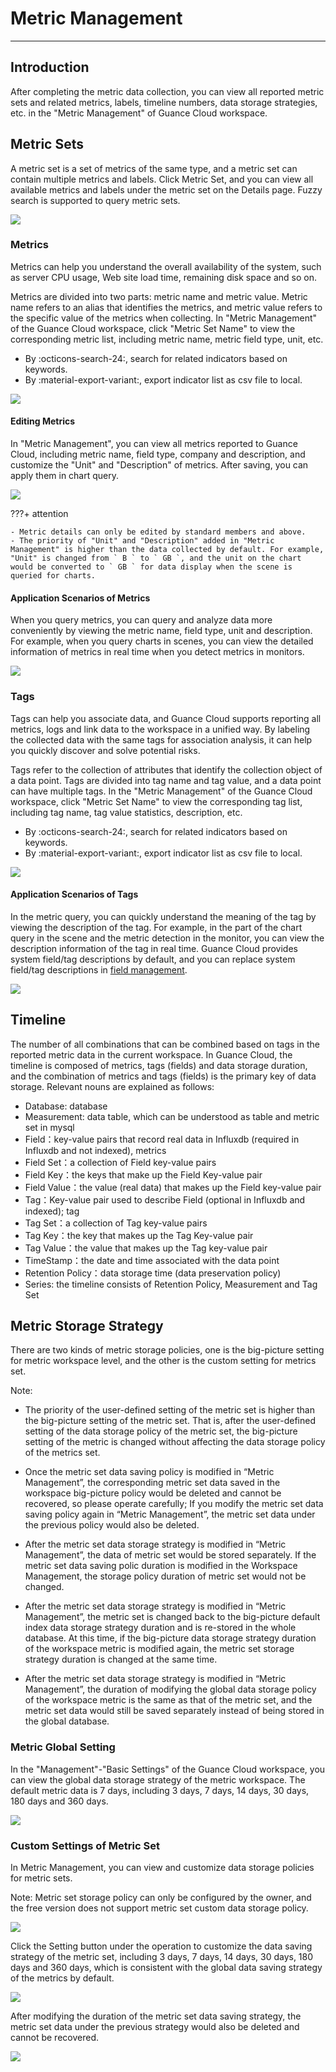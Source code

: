 # Metric Management
---

## Introduction

After completing the metric data collection, you can view all reported metric sets and related metrics, labels, timeline numbers, data storage strategies, etc. in the "Metric Management" of Guance Cloud workspace.

## Metric Sets

A metric set is a set of metrics of the same type, and a metric set can contain multiple metrics and labels. Click Metric Set, and you can view all available metrics and labels under the metric set on the Details page. Fuzzy search is supported to query metric sets.

![](img/11.metrics_3.png)



### Metrics

Metrics can help you understand the overall availability of the system, such as server CPU usage, Web site load time, remaining disk space and so on.

Metrics are divided into two parts: metric name and metric value. Metric name refers to an alias that identifies the metrics, and metric value refers to the specific value of the metrics when collecting. In "Metric Management" of the Guance Cloud workspace, click "Metric Set Name" to view the corresponding metric list, including metric name, metric field type, unit, etc.

- By :octicons-search-24:, search for related indicators based on keywords.
- By :material-export-variant:, export indicator list as csv file to local.

![](img/1.metrics_2.png)

#### Editing Metrics

In "Metric Management", you can view all metrics reported to Guance Cloud, including metric name, field type, company and description, and customize the "Unit" and "Description" of metrics. After saving, you can apply them in chart query.

![](img/1.metrics_3.png)

???+ attention

    - Metric details can only be edited by standard members and above.
    - The priority of "Unit" and "Description" added in "Metric Management" is higher than the data collected by default. For example, "Unit" is changed from ` B ` to ` GB `, and the unit on the chart would be converted to ` GB ` for data display when the scene is queried for charts.

#### Application Scenarios of Metrics

When you query metrics, you can query and analyze data more conveniently by viewing the metric name, field type, unit and description. For example, when you query charts in scenes, you can view the detailed information of metrics in real time when you detect metrics in monitors.

![](img/11.metrics_6.png)

### Tags

Tags can help you associate data, and Guance Cloud supports reporting all metrics, logs and link data to the workspace in a unified way. By labeling the collected data with the same tags for association analysis, it can help you quickly discover and solve potential risks.

Tags refer to the collection of attributes that identify the collection object of a data point. Tags are divided into tag name and tag value, and a data point can have multiple tags. In the "Metric Management" of the Guance Cloud workspace, click "Metric Set Name" to view the corresponding tag list, including tag name, tag value statistics, description, etc.

- By :octicons-search-24:, search for related indicators based on keywords.
- By :material-export-variant:, export indicator list as csv file to local.

![](img/1.tag_1.png)

#### Application Scenarios of Tags

In the metric query, you can quickly understand the meaning of the tag by viewing the description of the tag. For example, in the part of the chart query in the scene and the metric detection in the monitor, you can view the description information of the tag in real time. Guance Cloud provides system field/tag descriptions by default, and you can replace system field/tag descriptions in [field management](../management/field-management.md).

![](img/11.metrics_7.png)

## Timeline

The number of all combinations that can be combined based on tags in the reported metric data in the current workspace. In Guance Cloud, the timeline is composed of metrics, tags (fields) and data storage duration, and the combination of metrics and tags (fields) is the primary key of data storage. Relevant nouns are explained as follows:

- Database: database
- Measurement: data table, which can be understood as table and metric set in mysql
- Field：key-value pairs that record real data in Influxdb (required in Influxdb and not indexed), metrics
- Field Set：a collection of Field key-value pairs
- Field Key：the keys that make up the Field Key-value pair
- Field Value：the value (real data) that makes up the Field key-value pair
- Tag：Key-value pair used to describe Field (optional in Influxdb and indexed); tag
- Tag Set：a collection of Tag key-value pairs
- Tag Key：the key that makes up the Tag Key-value pair
- Tag Value：the value that makes up the Tag key-value pair
- TimeStamp：the date and time associated with the data point
- Retention Policy：data storage time (data preservation policy)
- Series: the timeline consists of Retention Policy, Measurement and Tag Set

## Metric Storage Strategy

There are two kinds of metric storage policies, one is the big-picture setting for metric workspace level, and the other is the custom setting for metrics set.

Note:

- The priority of the user-defined setting of the metric set is higher than the big-picture setting of the metric set. That is, after the user-defined setting of the data storage policy of the metric set, the big-picture setting of the metric is changed without affecting the data storage policy of the metrics set.

- Once the metric set data saving policy is modified in “Metric Management”, the corresponding metric set data saved in the workspace big-picture policy would be deleted and cannot be recovered, so please operate carefully; If you modify the metric set data saving policy again in “Metric Management”, the metric set data under the previous policy would also be deleted.
- After the metric set data storage strategy is modified in “Metric Management”, the data of metric set would be stored separately. If the metric set data saving polic duration is modified in the Workspace Management, the storage policy duration of metric set would not be changed.
- After the metric set data storage strategy is modified in “Metric Management”, the metric set is changed back to the big-picture default index data storage strategy duration and is re-stored in the whole database. At this time, if the big-picture data storage strategy duration of the workspace metric is modified again, the metric set storage strategy duration is changed at the same time.
- After the metric set data storage strategy is modified in “Metric Management”, the duration of modifying the global data storage policy of the workspace metric is the same as that of the metric set, and the metric set data would still be saved separately instead of being stored in the global database.

### Metric Global Setting

In the "Management"-"Basic Settings" of the Guance Cloud workspace, you can view the global data storage strategy of the metric workspace. The default metric data is 7 days, including 3 days, 7 days, 14 days, 30 days, 180 days and 360 days.

![](img/19.metrics_4.png)

### Custom Settings of Metric Set

In Metric Management, you can view and customize data storage policies for metric sets.

Note: Metric set storage policy can only be configured by the owner, and the free version does not support metric set custom data storage policy.

![](img/19.metrics_5.png)

Click the Setting button under the operation to customize the data saving strategy of the metric set, including 3 days, 7 days, 14 days, 30 days, 180 days and 360 days, which is consistent with the global data saving strategy of the metrics by default.

![](img/19.metrics_6.png)

After modifying the duration of the metric set data saving strategy, the metric set data under the previous strategy would also be deleted and cannot be recovered.

![](img/19.metrics_7.png)

